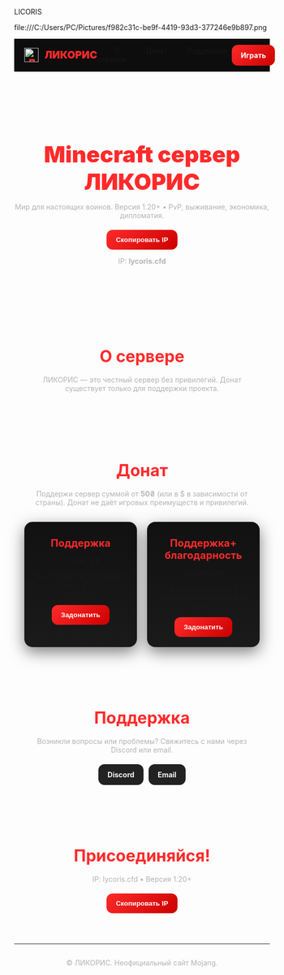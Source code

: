 LICORIS
<html lang="ru" data-theme="dark">
<head>
  <meta charset="utf-8" />
  <meta name="viewport" content="width=device-width, initial-scale=1" />
  <title>ЛИКОРИС — Minecraft сервер</title>
  <meta name="description" content="Официальный сайт Minecraft-сервера ЛИКОРИС: IP, донат, поддержка." />
  <style>
    :root {
      --bg: #0a0a0a;
      --panel: #111;
      --panel-2: #1a1a1a;
      --text: #f5f5f5;
      --muted: #b3b3b3;
      --accent: #ff2a2a;
      --accent-2: #cc0000;
      --danger: #ff4d4d;
      --shadow: 0 10px 30px rgba(0,0,0,.5);
      --radius: 16px;
    }

    body {
      margin: 0;
      font: 16px/1.6 system-ui, sans-serif;
      color: var(--text);
      background: var(--bg);
    }
    a { color: inherit; text-decoration: none; }
    .container { max-width: 1100px; margin: 0 auto; padding: 0 20px; }
    .card { background: linear-gradient(180deg, var(--panel), var(--panel-2)); border-radius: var(--radius); box-shadow: var(--shadow); }
    .btn {
      display: inline-flex; align-items: center; gap: 10px; border: 0; padding: 12px 18px; border-radius: 12px; cursor: pointer; font-weight: 700;
      background: linear-gradient(135deg, var(--accent), var(--accent-2)); color: #fff;
      transition: transform .1s ease, filter .2s ease;
    }
    .btn:hover{ transform: translateY(-1px); filter: brightness(1.1); }
    .btn.secondary { background: #222; color: var(--text); }

    header { background: #0d0d0d; border-bottom: 1px solid #222; position: sticky; top: 0; z-index: 30; }
    .nav { display: flex; align-items: center; justify-content: space-between; height: 64px; }
    .brand { display: flex; align-items: center; gap: 12px; font-weight: 900; color: var(--accent); font-size: 20px; }
    .brand img { width: 28px; height: 28px; }
    nav ul { list-style: none; display: flex; gap: 18px; margin: 0; padding: 0; }
    nav a{ opacity: .9; padding: 8px 10px; border-radius: 10px; }
    nav a:hover{ background: #222; }

    .hero { padding: 80px 0; text-align: center; }
    .title { font-size: 44px; font-weight: 900; color: var(--accent); margin: 0 0 12px; }
    .subtitle { color: var(--muted); margin-bottom: 20px; }

    section { padding: 60px 0; }
    section h2 { font-size: 32px; margin: 0 0 18px; text-align:center; color: var(--accent); }
    .grid { display: grid; gap: 20px; }
    .grid.cols-2 { grid-template-columns: repeat(2, 1fr); }

    .donate .card { padding: 20px; text-align: center; }
    .donate h3 { margin: 10px 0; font-size: 20px; color: var(--accent); }

    footer { border-top: 1px solid #222; padding: 28px 0; color: var(--muted); text-align: center; }
  </style>file:///C:/Users/PC/Pictures/f982c31c-be9f-4419-93d3-377246e9b897.png
</head>
<body>
  <header>
    <div class="container nav">
      <div class="brand">
        <img src="https://cdn-icons-png.flaticon.com/512/337/337946.png" alt="Логотип" />
        ЛИКОРИС
      </div>
      <nav>
        <ul>
          <li><a href="#about">О сервере</a></li>
          <li><a href="#donate">Донат</a></li>
          <li><a href="#support">Поддержка</a></li>
        </ul>
      </nav>
      <a class="btn" href="#join">Играть</a>
    </div>
  </header>

  <main class="hero container">
    <h1 class="title">Minecraft сервер ЛИКОРИС</h1>
    <p class="subtitle">Mир для настоящих воинов. Версия 1.20+ • PvP, выживание, экономика, дипломатия.</p>
    <button class="btn" id="copyIp">Скопировать IP</button>
    <p class="subtitle">IP: <b id="serverIp">lycoris.cfd</b></p>
  </main>

  <section id="about">
    <div class="container">
      <h2>О сервере</h2>
      <p style="text-align:center; color:var(--muted)">ЛИКОРИС — это честный сервер без привилегий. Донат существует только для поддержки проекта.</p>
    </div>
  </section>

  <section id="donate" class="donate">
    <div class="container">
      <h2>Донат</h2>
      <p style="text-align:center; color:var(--muted)">Поддержи сервер суммой от <b>50₴</b> (или в $ в зависимости от страны). Донат не даёт игровых преимуществ и привилегий.</p>
      <div class="grid cols-2" style="margin-top:30px">
        <div class="card">
          <h3>Поддержка</h3>
          <p class="muted">от 50₴ / 2$</p>
          <p>Вы помогаете оплачивать хостинг и развитие проекта.</p>
          <button class="btn">Задонатить</button>
        </div>
        <div class="card">
          <h3>Поддержка+ благодарность</h3>
          <p class="muted">от 100₴ / 4$</p>
          <p>Ваш ник появится в списке благодарности на сайте.</p>
          <button class="btn">Задонатить</button>
        </div>
      </div>
    </div>
  </section>

  <section id="support">
    <div class="container">
      <h2>Поддержка</h2>
      <p style="text-align:center; color:var(--muted)">Возникли вопросы или проблемы? Свяжитесь с нами через Discord или email.</p>
      <div style="display:flex; gap:10px; justify-content:center; margin-top:20px">
        <a class="btn secondary" href="#">Discord</a>
        <a class="btn secondary" href="mailto:support@licorix.ru">Email</a>
      </div>
    </div>
  </section>

  <section id="join">
    <div class="container">
      <h2>Присоединяйся!</h2>
      <p style="text-align:center; color:var(--muted)">IP: lycoris.cfd • Версия 1.20+</p>
      <div style="text-align:center; margin-top:20px">
        <button class="btn" id="copyIp2">Скопировать IP</button>
      </div>
    </div>
  </section>

  <footer>
    <div class="container">© <span id="year"></span> ЛИКОРИС. Неофициальный сайт Mojang.</div>
  </footer>

  <script>
    const SERVER_IP = 'lycoris.cfd';
    document.getElementById('serverIp').textContent = SERVER_IP;
    function copyIp(){ navigator.clipboard.writeText(SERVER_IP).then(()=> alert('IP скопирован: ' + SERVER_IP)); }
    document.getElementById('copyIp').addEventListener('click', copyIp);
    document.getElementById('copyIp2').addEventListener('click', copyIp);
    document.getElementById('year').textContent = new Date().getFullYear();
  </script>
</body>
</html>
